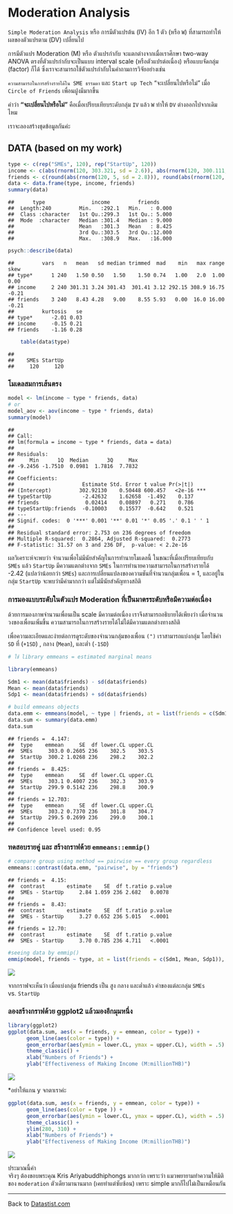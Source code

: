 # Moderation Analysis

`Simple Moderation Analysis` หรือ การมีตัวแปรต้น (IV) อีก 1 ตัว (หรือ `W`) ที่สามารถทำให้ผลของตัวแปรตาม (DV) เปลี่ยนไป

การมีตัวแปร Moderation (M) หรือ ตัวแปรกำกับ จะแตกต่างจากเมื่อเราศึกษา two-way ANOVA ตรงที่ตัวแปรกำกับจะเป็นแบบ interval scale (หรือตัวแปรต่อเนื่อง) หรือแบบจัดกลุ่ม (factor) ก็ได้ ซึ่งเราจะสามารถใช้ตัวแปรกำกับในคำถามการวิจัยอย่างเช่น

`ความสามารถในการสร้างรายได้ใน SME ธรรมดา` และ `Start up Tech` “จะเปลี่ยนไปหรือไม่” เมื่อ `Circle of Friends` เพื่อนฝูงมีมากขึ้น

คำว่า **“จะเปลี่ยนไปหรือไม่”** คือเมื่อเปรียบเทียบระดับกลุ่ม `IV` แล้ว `W` ทำให้ `DV` ต่างออกไปจากเดิมไหม

เราจะลองสร้างชุดข้อมูลกันค่ะ

## DATA (based on my work)


``` r
type <- c(rep("SMEs", 120), rep("StartUp", 120))
income <- c(abs(rnorm(120, 303.321, sd = 2.6)), abs(rnorm(120, 300.111, sd = 3.1)))
friends <- c(round(abs(rnorm(120, 5, sd = 2.8))), round(abs(rnorm(120, 12, sd = 1.8))))
data <- data.frame(type, income, friends)
summary(data)
```


    ##      type               income         friends      
    ##  Length:240         Min.   :292.1   Min.   : 0.000  
    ##  Class :character   1st Qu.:299.3   1st Qu.: 5.000  
    ##  Mode  :character   Median :301.4   Median : 9.000  
    ##                     Mean   :301.3   Mean   : 8.425  
    ##                     3rd Qu.:303.5   3rd Qu.:12.000  
    ##                     Max.   :308.9   Max.   :16.000

``` r
psych::describe(data)
```


    ##         vars   n   mean   sd median trimmed  mad    min   max range  skew
    ## type*      1 240   1.50 0.50   1.50    1.50 0.74   1.00   2.0  1.00  0.00
    ## income     2 240 301.31 3.24 301.43  301.41 3.12 292.15 308.9 16.75 -0.21
    ## friends    3 240   8.43 4.28   9.00    8.55 5.93   0.00  16.0 16.00 -0.21
    ##         kurtosis   se
    ## type*      -2.01 0.03
    ## income     -0.15 0.21
    ## friends    -1.16 0.28


``` r
    table(data$type)
```
    ## 
    ##    SMEs StartUp 
    ##     120     120

### โมเดลสมการเส้นตรง

``` r
model <- lm(income ~ type * friends, data)
# or
model_aov <- aov(income ~ type * friends, data)
summary(model)
````
    ## 
    ## Call:
    ## lm(formula = income ~ type * friends, data = data)
    ## 
    ## Residuals:
    ##     Min      1Q  Median      3Q     Max 
    ## -9.2456 -1.7510  0.0981  1.7816  7.7832 
    ## 
    ## Coefficients:
    ##                      Estimate Std. Error t value Pr(>|t|)    
    ## (Intercept)         302.92130    0.50448 600.457   <2e-16 ***
    ## typeStartUp          -2.42632    1.62658  -1.492    0.137    
    ## friends               0.02414    0.08897   0.271    0.786    
    ## typeStartUp:friends  -0.10003    0.15577  -0.642    0.521    
    ## ---
    ## Signif. codes:  0 '***' 0.001 '**' 0.01 '*' 0.05 '.' 0.1 ' ' 1
    ## 
    ## Residual standard error: 2.753 on 236 degrees of freedom
    ## Multiple R-squared:  0.2864, Adjusted R-squared:  0.2773 
    ## F-statistic: 31.57 on 3 and 236 DF,  p-value: < 2.2e-16


ผลวิเคราะห์จะพบว่า จำนวนเพื่อไม่มีนัยสำคัญในการทำนายโมเดลนี้ ในขณะที่เมื่อเปรียบเทียบกับ `SMEs` แล้ว `StartUp` มีความแตกต่างจาก `SMEs` ในการทำนายความสามารถในการสร้างรายได้ -2.42 (แปลว่าน้อยกว่า `SMEs`) และการเปลี่ยนแปลงของความชันที่จำนวนกลุ่มเพื่อน = 1, และอยู่ในกลุ่ม `StartUp` จะพบว่ามีค่ามากกว่า แต่ไม่มีนัยสำคัญทางสถิติ

### การมองแบบระดับในตัวแปร Moderation ที่เป็นมาตรระดับหรือมีความต่อเนื่อง

ด้วยการมองภาพจำนวนเพื่อนเป็น scale มีความต่อเนื่อง เราจึงสามารถอธิบายได้เพียงว่า เมื่อจำนวนวงของเพื่อนเพิ่มขึ้น ความสามารถในการสร้างรายได้ไม่ได้มีความแตกต่างทางสถิติ

เพื่อความละเอียดและง่ายต่อการดูระดับของจำนวนกลุ่มของเพื่อน `(")` เราสามารถแบ่งกลุ่ม โดยใช้ค่า `SD` ที่ (`+1SD`) , กลาง (`Mean`), และต่ำ (`-1SD`)



``` r
# ใช้ library emmeans = estimated marginal means

library(emmeans)

Sdm1 <- mean(data$friends) - sd(data$friends)
Mean <- mean(data$friends)
Sdp1 <- mean(data$friends) + sd(data$friends)

# build emmeans objects
data.emm <- emmeans(model, ~ type | friends, at = list(friends = c(Sdm1, Mean, Sdp1)))
data.sum <- summary(data.emm)
data.sum
```


    ## friends =  4.147:
    ##  type    emmean     SE  df lower.CL upper.CL
    ##  SMEs     303.0 0.2605 236    302.5    303.5
    ##  StartUp  300.2 1.0268 236    298.2    302.2
    ## 
    ## friends =  8.425:
    ##  type    emmean     SE  df lower.CL upper.CL
    ##  SMEs     303.1 0.4007 236    302.3    303.9
    ##  StartUp  299.9 0.5142 236    298.8    300.9
    ## 
    ## friends = 12.703:
    ##  type    emmean     SE  df lower.CL upper.CL
    ##  SMEs     303.2 0.7370 236    301.8    304.7
    ##  StartUp  299.5 0.2699 236    299.0    300.1
    ## 
    ## Confidence level used: 0.95

### ทดสอบรายคู่ และ สร้างกราฟด้วย `emmeans::emmip()`


``` r
# compare group using method == pairwise == every group regardless
emmeans::contrast(data.emm, "pairwise", by = "friends")
```


    ## friends =  4.15:
    ##  contrast       estimate    SE  df t.ratio p.value
    ##  SMEs - StartUp     2.84 1.059 236 2.682   0.0078 
    ## 
    ## friends =  8.43:
    ##  contrast       estimate    SE  df t.ratio p.value
    ##  SMEs - StartUp     3.27 0.652 236 5.015   <.0001 
    ## 
    ## friends = 12.70:
    ##  contrast       estimate    SE  df t.ratio p.value
    ##  SMEs - StartUp     3.70 0.785 236 4.711   <.0001


``` r
#seeing data by emmip()
emmip(model, friends ~ type, at = list(friends = c(Sdm1, Mean, Sdp1)), CIs = TRUE)
```

![](docs/moderation_files/figure-markdown_strict/unnamed-chunk-4-1.png)

จากกราฟจะเห็นว่า เมื่อแบ่งกลุ่ม friends เป็น สูง กลาง และต่ำแล้ว ค่าของแต่ละกลุ่ม `SMEs` vs. `StartUp`

### ลองสร้างกราฟด้วย ggplot2 แล้วมองอีกมุมหนึ่ง

``` r
library(ggplot2)
ggplot(data.sum, aes(x = friends, y = emmean, color = type)) +
      geom_line(aes(color = type)) +
      geom_errorbar(aes(ymin = lower.CL, ymax = upper.CL), width = .5) +
      theme_classic() +
      xlab("Numbers of Friends") +
      ylab("Effectiveness of Making Income (M:millionTHB)")
```


![](docs/moderation_files/figure-markdown_strict/unnamed-chunk-5-1.png)

\*อย่าให้แกน y จกตาเราค่ะ


``` r
ggplot(data.sum, aes(x = friends, y = emmean, color = type)) +
      geom_line(aes(color = type )) +
      geom_errorbar(aes(ymin = lower.CL, ymax = upper.CL), width = .5) +
      theme_classic() +
      ylim(280, 310) +
      xlab("Numbers of Friends") +
      ylab("Effectiveness of Making Income (M:millionTHB)")
```

![](docs/moderation_files/figure-markdown_strict/unnamed-chunk-6-1.png)

ประมาณนี้ค่า  
จริงๆ ต้องขอบพระคุณ Kris Ariyabuddhiphongs มากกว่ก เพราะว่า แมวพยายามทำความให้มิติของ `moderation` ตัวเดียวมานานมาก (เคยทำแต่ซับซ้อน) เพราะ simple มากก็ไปไม่เป็นเหมือนกัน


---
Back to [Datastist.com](www.datastist.com)
